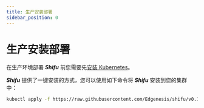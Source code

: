 ```yaml
---
title: 生产安装部署
sidebar_position: 0
---
```


# 生产安装部署

在生产环境部署 ***Shifu*** 前您需要先[安装 Kubernetes](https://kubernetes.io/releases/download/)。

***Shifu*** 提供了一键安装的方式，您可以使用如下命令将 ***Shifu*** 安装到您的集群中：

```bash
kubectl apply -f https://raw.githubusercontent.com/Edgenesis/shifu/v0.1.1/pkg/k8s/crd/install/shifu_install.yml
```
